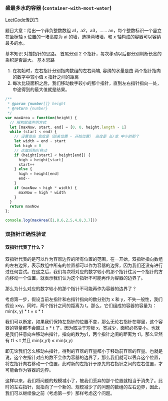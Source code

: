 ### 盛最多水的容器 (`container-with-most-water`)
[LeetCode传送门](https://leetcode-cn.com/problems/container-with-most-water/)

题目大意：给出一个非负整数数组 a1，a2，a3，…… an，每个整数标识一个竖立在坐标轴 x 位置的一堵高度为 ai 的墙，选择两堵墙，和 x 轴构成的容器可以容纳最多的水。

基本知识
对撞指针的思路。
首尾分别 2 个指针，每次移动以后都分别判断长宽的乘积是否最大。
基本思路

1. 在初始时，左右指针分别指向数组的左右两端, 容纳的水量是由 两个指针指向的数字中较小值 x 指针之间的距离
2. 每次比较面积之后，我们移动数字较小的那个指针，直到左右指针指向一处，中途得到的最大值就是结果。

```JavaScript
/**
 * @param {number[]} height
 * @return {number}
 */
var maxArea = function(height) {
  // 解构赋值声明方式
  let [maxNow, start, end] = [0, 0, height.length - 1]
  while (start < end) {
    // 设置宽高 宽度是（结束位置 - 开始位置） 高度是 长/宽 中小的那个
    let width = end - start
    let high = 0
    // 选取后指针移动
    if (height[start] < height[end]) {
      high = height[start]
      start++
    } else {
      high = height[end]
      end--
    }
    if (maxNow < high * width) {
      maxNow = high * width 
    }
  }
  return maxNow
};

console.log(maxArea([1,8,6,2,5,4,8,3,7]))

```

### 双指针正确性验证
#### 双指针代表了什么？
双指针代表的是可以作为容器边界的所有位置的范围。在一开始，双指针指向数组的左右边界，表示数组中所有的位置都可以作为容器的边界，因为我们还没有进行过任何尝试。在这之后，我们每次将对应的数字较小的那个指针往另一个指针的方向移动一个位置，就表示我们认为这个指针不可能再作为容器的边界了。

那么为什么对应的数字较小的那个指针不可能再作为容器的边界了？

考虑第一步，假设当前左指针和右指针指向的数分别为 x 和 y，不失一般性，我们假设 x≤y。同时，两个指针之间的距离为 t。那么，它们组成的容器的容量为：min(x, y) * t = x * t

我们可以断定，如果我们保持左指针的位置不变，那么无论右指针在哪里，这个容器的容量都不会超过 x * t 了。因为取决于短板 x，宽减少，面积必然变小。也就是我们任意向左移动右指针，指向的数为y1，两个指针之间的距离为 t1，那么显然有 t1 < t
并且 min(x,y1) ≤ min(x,y)

即无论我们怎么移动右指针，得到的容器的容量都小于移动前容器的容量。也就是说，这个左指针对应的数不会作为容器的边界了，那么我们就可以丢弃这个位置，将左指针向右移动一个位置，此时新的左指针于原先的右指针之间的左右位置，才可能会作为容器的边界。

这样以来，我们将问题的规模减小了，被我们丢弃的那个位置就相当于消失了。此时的左右指针，就指向了一个新的、规模减少了的问题的数组的左右边界，因此，我们可以继续像之前（考虑第一步）那样考虑这个问题。

